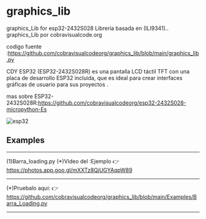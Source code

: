 # graphics_lib
graphics_Lib for esp32-2432S028 
Libreria basada en (ILI9341)..
graphics_Lib por cobravisualcode.org

codigo fuente :https://github.com/cobravisualcodeorg/graphics_lib/blob/main/graphics_lib.py




 CDY ESP32 (ESP32-2432S028R) es una pantalla LCD táctil TFT con una placa de desarrollo ESP32 incluida, que es ideal para crear interfaces gráficas de usuario para sus proyectos .


 mas sobre ESP32-2432S028R:https://github.com/cobravisualcodeorg/esp32-2432S028-micropython-Es


 
![esp32](https://github.com/user-attachments/assets/501176c8-e689-4e3c-bb12-696cdcad5521)

Examples
---------
_________________________________________________________________________________________
(1)Barra_loading.py
(*)Video del :Ejemplo
👉https://photos.app.goo.gl/mXXTz8QjUGYAqpW89
________________________________________________________________________________________
(*)Pruebalo aqui:
👉https://github.com/cobravisualcodeorg/graphics_lib/blob/main/Examples/Barra_Loading.py
_________________________________________________________________________________________
